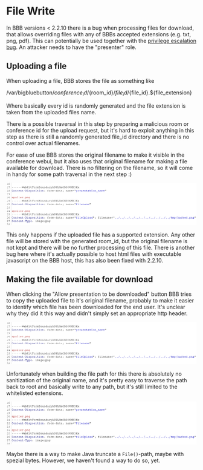 # File Write
In BBB versions < 2.2.10 there is a bug when processing files for download,
that allows overriding files with any of BBBs accepted extensions (e.g. txt,
png, pdf). This can potentially be used together with the [privilege escalation bug](PrivEsc.md).
An attacker needs to have the "presenter" role.

## Uploading a file

When uploading a file, BBB stores the file as something like

/var/bigbluebutton/${conference_id}/${room_id}/${file_id}/${file_id}.${file_extension}

Where basically every id is randomly generated and the file extension is taken from
the uploaded files name.

There is a possible traversal in this step by preparing a malicious room or conference id
for the upload request, but it's hard to exploit anything in this step as there is still a
randomly generated file_id directory and there is no control over actual filenames.

For ease of use BBB stores the original filename to make it visible in the conference webui,
but it also uses that original filename for making a file available for download. There is no
filtering on the filename, so it will come in handy for some path traversal in the next step :)

![pic1.png](img/pic1.png)

This only happens if the uploaded file has a supported extension. Any other file will be stored
with the generated room_id, but the original filename is not kept and there will be no further
processing of this file. There is another bug here where it's actually possible to host html files
with executable javascript on the BBB host, this has also been fixed with 2.2.10.

## Making the file available for download

When clicking the "Allow presentation to be downloaded" button BBB tries to copy
the uploaded file to it's original filename, probably to make it easier to identify
which file has been downloaded for the end user. It's unclear why they did it this
way and didn't simply set an appropriate http header.

![pic2.png](img/pic1.png)

Unfortunately when building the file path for this there is absolutely no sanitization
of the original name, and it's pretty easy to traverse the path back to root and basically
write to any path, but it's still limited to the whitelisted extensions.

![pic4.png](img/pic1.png)

Maybe there is a way to make Java truncate a `File()`-path, maybe with spezial bytes. 
However, we haven't found a way to do so, yet.